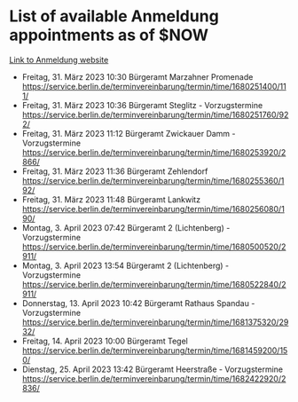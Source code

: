 # List of available Anmeldung appointments as of $NOW
[Link to Anmeldung website](https://service.berlin.de/terminvereinbarung/termin/tag.php?termin=1&anliegen[]=120686&dienstleisterlist=122210,122217,327316,122219,327312,122227,327314,122231,327346,122243,327348,122254,122252,329742,122260,329745,122262,329748,122271,327278,122273,327274,122277,327276,330436,122280,327294,122282,327290,122284,327292,122291,327270,122285,327266,122286,327264,122296,327268,150230,329760,122297,327286,122294,327284,122312,329763,122314,329775,122304,327330,122311,327334,122309,327332,317869,122281,327352,122279,329772,122283,122276,327324,122274,327326,122267,329766,122246,327318,122251,327320,122257,327322,122208,327298,122226,327300&herkunft=http%3A%2F%2Fservice.berlin.de%2Fdienstleistung%2F120686%2F)
- Freitag, 31. März 2023 10:30 Bürgeramt Marzahner Promenade https://service.berlin.de/terminvereinbarung/termin/time/1680251400/111/
- Freitag, 31. März 2023 10:36 Bürgeramt Steglitz - Vorzugstermine https://service.berlin.de/terminvereinbarung/termin/time/1680251760/922/
- Freitag, 31. März 2023 11:12 Bürgeramt Zwickauer Damm - Vorzugstermine https://service.berlin.de/terminvereinbarung/termin/time/1680253920/2866/
- Freitag, 31. März 2023 11:36 Bürgeramt Zehlendorf https://service.berlin.de/terminvereinbarung/termin/time/1680255360/192/
- Freitag, 31. März 2023 11:48 Bürgeramt Lankwitz https://service.berlin.de/terminvereinbarung/termin/time/1680256080/190/
- Montag, 3. April 2023 07:42 Bürgeramt 2 (Lichtenberg) - Vorzugstermine https://service.berlin.de/terminvereinbarung/termin/time/1680500520/2911/
- Montag, 3. April 2023 13:54 Bürgeramt 2 (Lichtenberg) - Vorzugstermine https://service.berlin.de/terminvereinbarung/termin/time/1680522840/2911/
- Donnerstag, 13. April 2023 10:42 Bürgeramt Rathaus Spandau - Vorzugstermine https://service.berlin.de/terminvereinbarung/termin/time/1681375320/2932/
- Freitag, 14. April 2023 10:00 Bürgeramt Tegel https://service.berlin.de/terminvereinbarung/termin/time/1681459200/150/
- Dienstag, 25. April 2023 13:42 Bürgeramt Heerstraße - Vorzugstermine https://service.berlin.de/terminvereinbarung/termin/time/1682422920/2836/
